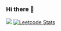 ### Hi there 👋

![](https://leetcode-stats-six.vercel.app/?username=khallediaziz&theme=dark)
[![Leetcode Stats](https://leetcard.jacoblin.cool/khallediaziz)](https://leetcode.com/JacobLinCool)
<!--
**AzizFacilex/AzizFacilex** is a ✨ _special_ ✨ repository because its `README.md` (this file) appears on your GitHub profile.

Here are some ideas to get you started:

- 🔭 I’m currently working on ...
- 🌱 I’m currently learning ...
- 👯 I’m looking to collaborate on ...
- 🤔 I’m looking for help with ...
- 💬 Ask me about ...
- 📫 How to reach me: ...
- 😄 Pronouns: ...
- ⚡ Fun fact: ...
-->
